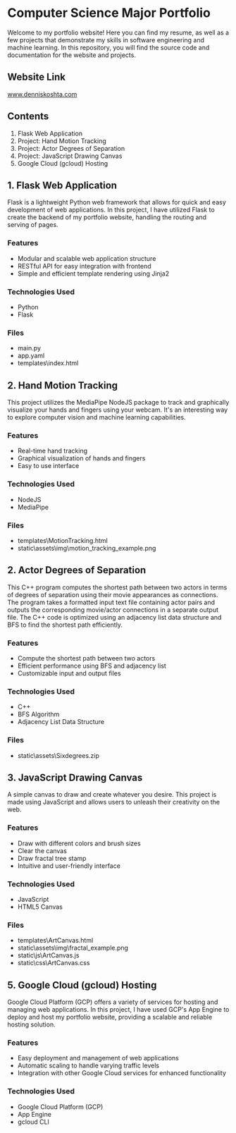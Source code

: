 # Computer Science Major Portfolio

Welcome to my portfolio website! Here you can find my resume, as well as a few projects that demonstrate my skills in software engineering and machine learning. In this repository, you will find the source code and documentation for the website and projects.

## Website Link

<a href="denniskoshta.com" target="_blank">www.denniskoshta.com</a>

## Contents

1. Flask Web Application
2. Project: Hand Motion Tracking
3. Project: Actor Degrees of Separation
4. Project: JavaScript Drawing Canvas
5. Google Cloud (gcloud) Hosting

## 1. Flask Web Application

Flask is a lightweight Python web framework that allows for quick and easy development of web applications. In this project, I have utilized Flask to create the backend of my portfolio website, handling the routing and serving of pages.

### Features

- Modular and scalable web application structure
- RESTful API for easy integration with frontend
- Simple and efficient template rendering using Jinja2

### Technologies Used

- Python
- Flask

### Files

- main.py
- app.yaml
- templates\index.html

## 2. Hand Motion Tracking

This project utilizes the MediaPipe NodeJS package to track and graphically visualize your hands and fingers using your webcam. It's an interesting way to explore computer vision and machine learning capabilities.

### Features

- Real-time hand tracking
- Graphical visualization of hands and fingers
- Easy to use interface

### Technologies Used

- NodeJS
- MediaPipe

### Files

- templates\MotionTracking.html
- static\assets\img\motion_tracking_example.png

## 2. Actor Degrees of Separation

This C++ program computes the shortest path between two actors in terms of degrees of separation using their movie appearances as connections. The program takes a formatted input text file containing actor pairs and outputs the corresponding movie/actor connections in a separate output file. The C++ code is optimized using an adjacency list data structure and BFS to find the shortest path efficiently.

### Features

- Compute the shortest path between two actors
- Efficient performance using BFS and adjacency list
- Customizable input and output files

### Technologies Used

- C++
- BFS Algorithm
- Adjacency List Data Structure

### Files

- static\assets\Sixdegrees.zip

## 3. JavaScript Drawing Canvas

A simple canvas to draw and create whatever you desire. This project is made using JavaScript and allows users to unleash their creativity on the web.

### Features

- Draw with different colors and brush sizes
- Clear the canvas
- Draw fractal tree stamp
- Intuitive and user-friendly interface

### Technologies Used

- JavaScript
- HTML5 Canvas

### Files

- templates\ArtCanvas.html
- static\assets\img\fractal_example.png
- static\js\ArtCanvas.js
- static\css\ArtCanvas.css

## 5. Google Cloud (gcloud) Hosting

Google Cloud Platform (GCP) offers a variety of services for hosting and managing web applications. In this project, I have used GCP's App Engine to deploy and host my portfolio website, providing a scalable and reliable hosting solution.

### Features

- Easy deployment and management of web applications
- Automatic scaling to handle varying traffic levels
- Integration with other Google Cloud services for enhanced functionality

### Technologies Used

- Google Cloud Platform (GCP)
- App Engine
- gcloud CLI